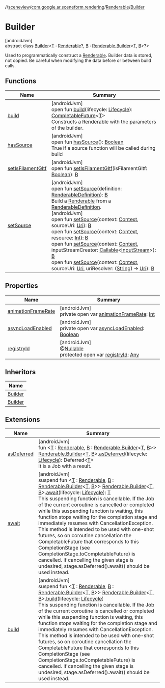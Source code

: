 //[sceneview](../../../../index.md)/[com.google.ar.sceneform.rendering](../../index.md)/[Renderable](../index.md)/[Builder](index.md)

# Builder

[androidJvm]\
abstract class [Builder](index.md)&lt;[T](index.md) : [Renderable](../index.md)?, [B](index.md) : [Renderable.Builder](index.md)&lt;[T](../../../com.google.ar.sceneform.resources/-resource-registry/index.md), [B](index.md)&gt;?&gt;

Used to programmatically construct a [Renderable](../index.md). Builder data is stored, not copied. Be careful when modifying the data before or between build calls.

## Functions

| Name | Summary |
|---|---|
| [build](build.md) | [androidJvm]<br>open fun [build](build.md)(lifecycle: [Lifecycle](https://developer.android.com/reference/kotlin/androidx/lifecycle/Lifecycle.html)): [CompletableFuture](https://developer.android.com/reference/kotlin/java/util/concurrent/CompletableFuture.html)&lt;[T](../../../com.google.ar.sceneform.resources/-resource-registry/index.md)&gt;<br>Constructs a [Renderable](../index.md) with the parameters of the builder. |
| [hasSource](has-source.md) | [androidJvm]<br>open fun [hasSource](has-source.md)(): [Boolean](https://developer.android.com/reference/kotlin/java/lang/Boolean.html)<br>True if a source function will be called during build |
| [setIsFilamentGltf](set-is-filament-gltf.md) | [androidJvm]<br>open fun [setIsFilamentGltf](set-is-filament-gltf.md)(isFilamentGltf: [Boolean](https://kotlinlang.org/api/latest/jvm/stdlib/kotlin/-boolean/index.html)): [B](index.md) |
| [setSource](set-source.md) | [androidJvm]<br>open fun [setSource](set-source.md)(definition: [RenderableDefinition](../../-renderable-definition/index.md)): [B](index.md)<br>Build a [Renderable](../index.md) from a [RenderableDefinition](../../-renderable-definition/index.md).<br>[androidJvm]<br>open fun [setSource](set-source.md)(context: [Context](https://developer.android.com/reference/kotlin/android/content/Context.html), sourceUri: [Uri](https://developer.android.com/reference/kotlin/android/net/Uri.html)): [B](index.md)<br>open fun [setSource](set-source.md)(context: [Context](https://developer.android.com/reference/kotlin/android/content/Context.html), resource: [Int](https://kotlinlang.org/api/latest/jvm/stdlib/kotlin/-int/index.html)): [B](index.md)<br>open fun [setSource](set-source.md)(context: [Context](https://developer.android.com/reference/kotlin/android/content/Context.html), inputStreamCreator: [Callable](https://developer.android.com/reference/kotlin/java/util/concurrent/Callable.html)&lt;[InputStream](https://developer.android.com/reference/kotlin/java/io/InputStream.html)&gt;): [B](index.md)<br>open fun [setSource](set-source.md)(context: [Context](https://developer.android.com/reference/kotlin/android/content/Context.html), sourceUri: [Uri](https://developer.android.com/reference/kotlin/android/net/Uri.html), uriResolver: ([String](https://developer.android.com/reference/kotlin/java/lang/String.html)) -&gt; [Uri](https://developer.android.com/reference/kotlin/android/net/Uri.html)): [B](index.md) |

## Properties

| Name | Summary |
|---|---|
| [animationFrameRate](animation-frame-rate.md) | [androidJvm]<br>private open var [animationFrameRate](animation-frame-rate.md): [Int](https://kotlinlang.org/api/latest/jvm/stdlib/kotlin/-int/index.html) |
| [asyncLoadEnabled](async-load-enabled.md) | [androidJvm]<br>private open var [asyncLoadEnabled](async-load-enabled.md): [Boolean](https://kotlinlang.org/api/latest/jvm/stdlib/kotlin/-boolean/index.html) |
| [registryId](registry-id.md) | [androidJvm]<br>@[Nullable](https://developer.android.com/reference/kotlin/androidx/annotation/Nullable.html)<br>protected open var [registryId](registry-id.md): [Any](https://kotlinlang.org/api/latest/jvm/stdlib/kotlin/-any/index.html) |

## Inheritors

| Name |
|---|
| [Builder](../../-model-renderable/-builder/index.md) |
| [Builder](../../-view-renderable/-builder/index.md) |

## Extensions

| Name | Summary |
|---|---|
| [asDeferred](../../../io.github.sceneview.model/as-deferred.md) | [androidJvm]<br>fun &lt;[T](../../../io.github.sceneview.model/as-deferred.md) : [Renderable](../index.md), [B](../../../io.github.sceneview.model/as-deferred.md) : [Renderable.Builder](index.md)&lt;[T](../../../io.github.sceneview.model/as-deferred.md), [B](../../../io.github.sceneview.model/as-deferred.md)&gt;&gt; [Renderable.Builder](index.md)&lt;[T](../../../io.github.sceneview.model/as-deferred.md), [B](../../../io.github.sceneview.model/as-deferred.md)&gt;.[asDeferred](../../../io.github.sceneview.model/as-deferred.md)(lifecycle: [Lifecycle](https://developer.android.com/reference/kotlin/androidx/lifecycle/Lifecycle.html)): Deferred&lt;[T](../../../io.github.sceneview.model/as-deferred.md)&gt;<br>It is a Job with a result. |
| [await](../../../io.github.sceneview.model/await.md) | [androidJvm]<br>suspend fun &lt;[T](../../../io.github.sceneview.model/await.md) : [Renderable](../index.md), [B](../../../io.github.sceneview.model/await.md) : [Renderable.Builder](index.md)&lt;[T](../../../io.github.sceneview.model/await.md), [B](../../../io.github.sceneview.model/await.md)&gt;&gt; [Renderable.Builder](index.md)&lt;[T](../../../io.github.sceneview.model/await.md), [B](../../../io.github.sceneview.model/await.md)&gt;.[await](../../../io.github.sceneview.model/await.md)(lifecycle: [Lifecycle](https://developer.android.com/reference/kotlin/androidx/lifecycle/Lifecycle.html)): [T](../../../io.github.sceneview.model/await.md)<br>This suspending function is cancellable. If the Job of the current coroutine is cancelled or completed while this suspending function is waiting, this function stops waiting for the completion stage and immediately resumes with CancellationException. This method is intended to be used with one-shot futures, so on coroutine cancellation the CompletableFuture that corresponds to this CompletionStage (see CompletionStage.toCompletableFuture) is cancelled. If cancelling the given stage is undesired, stage.asDeferred().await() should be used instead. |
| [build](../../../io.github.sceneview.model/build.md) | [androidJvm]<br>suspend fun &lt;[T](../../../io.github.sceneview.model/build.md) : [Renderable](../index.md), [B](../../../io.github.sceneview.model/build.md) : [Renderable.Builder](index.md)&lt;[T](../../../io.github.sceneview.model/build.md), [B](../../../io.github.sceneview.model/build.md)&gt;&gt; [Renderable.Builder](index.md)&lt;[T](../../../io.github.sceneview.model/build.md), [B](../../../io.github.sceneview.model/build.md)&gt;.[build](../../../io.github.sceneview.model/build.md)(lifecycle: [Lifecycle](https://developer.android.com/reference/kotlin/androidx/lifecycle/Lifecycle.html))<br>This suspending function is cancellable. If the Job of the current coroutine is cancelled or completed while this suspending function is waiting, this function stops waiting for the completion stage and immediately resumes with CancellationException. This method is intended to be used with one-shot futures, so on coroutine cancellation the CompletableFuture that corresponds to this CompletionStage (see CompletionStage.toCompletableFuture) is cancelled. If cancelling the given stage is undesired, stage.asDeferred().await() should be used instead. |
